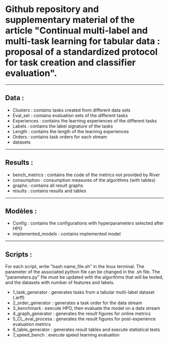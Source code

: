 # Github repository and supplementary material of the article "Continual multi-label and multi-task learning for tabular data : proposal of a standardized protocol for task creation and classifier evaluation".
___

## Data :
- Clusters : contains tasks created from different data sets
- Eval_set : contains evaluation sets of the different tasks
- Experiences : contains the learning experiences of the different tasks
- Labels : contains the label signature of the tasks
- Length : contains the length of the learning experiences
- Orders : contains task orders for each stream
- datasets

___

## Results :
- bench_metrics : contains the code of the metrics not provided by River
- consumption : consumption measures of the algorithms (with tables)
- graphs : contains all result graphs
- results : contains results and tables

___

## Modèles :
- Config : contains the configurations with hyperparameters selected after HPO
- implemented_models : contains implemented model

___

## Scripts :
For each script, write "bash name_file.sh" in the linux terminal.
The parameter of the associated python file can be changed in the .sh file.
The "parameters.py" file must be updated with the algorithms that will be tested, and the datasets with number of features and labels.

- 1_task_generator : generates tasks from a tabular multi-label dataset (.arff)
- 2_order_generator : generates a task order for the data stream
- 3_benchmark : execute HPO, then evaluate the model on a data stream
- 4_graph_generator : generates the result figures for online metrics
- 5_CL_eval_process : generates the result figures for post-experience evaluation metrics
- 6_table_generator : generates result tables and execute statistical tests
- 7_speed_bench : execute speed learning evaluation
